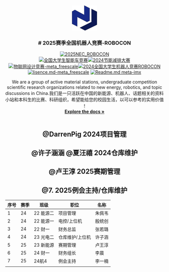 <!-- Improved compatibility of back to top link: See: https://github.com/othneildrew/Best-README-Template/pull/73 -->
<a id="readme-top"></a>
<!--
*** Thanks for checking out the new_energy_coder_club. If you have a suggestion
*** that would make this better, please fork the repo and create a pull request
*** or simply open an issue with the tag "enhancement".
*** Don't forget to give the project a star!
*** Thanks again! Now go create something AMAZING! :D
***![团队240702fame](Image/240802Coder_Club%E5%9B%A2%E9%98%9F%E5%88%9D%E6%AD%A5%E6%9E%84%E6%88%90%20%E6%AC%A2%E8%BF%8E%E6%9D%A5%E5%88%B0%20DarrenPig%20%E7%9A%84%E4%BB%93%E5%BA%93%EF%BC%81.png)
-->

<!-- PROJECT SHIELDS -->
<!--
*** I'm using markdown "reference style" links for readability.
*** Reference links are enclosed in brackets [ ] instead of parentheses ( ).
*** See the bottom of this document for the declaration of the reference variables
*** for contributors-url, forks-url, etc. This is an optional, concise syntax you may use.
*** https://www.markdownguide.org/basic-syntax/#reference-style-links
-->

<!-- PROJECT LOGO -->
<br />
<div align="center">
  <a href="https://gitee.com/darrenpig/new_energy_coder_club">
    <img src="Image/Logo.png" alt="Logo" width="80" height="80">
  </a>

  <h3 align="center"># 2025赛季全国机器人竞赛-ROBOCON </h3>

[![2025NEC_ROBOCON](https://img.shields.io/badge/2025NEC_全国机器人大赛ROBOCON-仓库-blue)](https://gitee.com/darrenpig/new_energy_coder_club/tree/master/2025%E5%85%A8%E5%9B%BD%E6%9C%BA%E5%99%A8%E4%BA%BA%E7%AB%9E%E8%B5%9B-ROBOCON)  
[![全国大学生智能车竞赛](https://img.shields.io/badge/2024全国大学生智能车竞赛-智能车室外赛比赛-ddff9a)](https://gitee.com/darrenpig/new_energy_coder_club/tree/master/2024%E6%99%BA%E8%83%BD%E8%BD%A6%E5%AE%A4%E5%A4%96%E8%B5%9B%E6%AF%94%E8%B5%9B)[![2024节能减排大赛](https://img.shields.io/badge/节能减排大赛-仓库-blue)](https://gitee.com/darrenpig/new_energy_coder_club/tree/master/2024%E8%8A%82%E8%83%BD%E5%87%8F%E6%8E%92%E5%A4%A7%E8%B5%9B_Nearlink%E5%B0%8F%E8%BD%A6)         [![物联网设计竞赛-meta_freescale](https://img.shields.io/badge/物联网设计竞赛-仓库-brightgreen)](https://gitee.com/darrenpig/new_energy_coder_club/tree/master/2024%E7%89%A9%E8%81%94%E7%BD%91%E8%AE%BE%E8%AE%A1%E7%AB%9E%E8%B5%9B_Huawei%E6%95%B0%E9%80%9A)[![2024全国大学生机器人竞赛ROBOCON](https://img.shields.io/badge/ROBOCON竞赛-全国大学生机器人竞赛-172a88)](https://gitee.com/darrenpig/new_energy_coder_club/tree/master/2024%E5%85%A8%E5%9B%BD%E6%9C%BA%E5%99%A8%E4%BA%BA%E7%AB%9E%E8%B5%9B_ROBOCON)
[![lisence.md-meta_freescale](https://img.shields.io/badge/lisence.md-Markdown-violet
)](https://gitee.com/darrenpig/new_energy_coder_club/blob/master/LICENSE.md)
[![Readme.md meta-imx](https://img.shields.io/badge/Readme.md-Markdown-8A2BE2
)](https://gitee.com/darrenpig/new_energy_coder_club/blob/master/README.md)

  <p align="center">
   We are a group of active material stations, undergraduate competition scientific research organizations related to new energy, robotics, and topic discussions in China.我们是一只活跃在中国的新能源、机器人、话题相关的资料小站和本科生的比赛、科研组织，希望能给您的校园生活，以可以参考的实用价值 ！
    <br />
    <a href="https://gitee.com/darrenpig/new_energy_coder_club"><strong>Explore the docs »</strong></a>
    <br />
    <br />

## @DarrenPig 2024项目管理

## @许子涵涵 @夏汪禧 2024仓库维护

## @卢王淳 2025赛期管理

## @7. 2025例会主持/仓库维护



|序号 |赛季 |班级 |职位 | 名称  | 
|---|---|---|---|---|
| 1 | 24  | 22 能源二  | 项目管理  | 朱佩韦  |
| 2 | 24  | 22 能源一  | 电控/上位机  | 殷统创 |
| 3 | 24  | 22 财一    | 财务总监 | 张若璐  |
| 4 | 24  | 23 光电二  | 仓库维护/上位机 |  许子涵 |
| 5 | 25  | 23 新能源  | 赛期管理 | 卢王淳  |
| 6 | 25  | 24 财一 | 财务组长  | 李晨 |
| 7 | 25| 24航4  | 例会主持 | 李一楠 |
|   |   |   |   |   |


